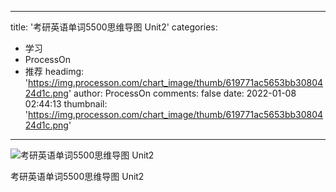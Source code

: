 
---
title: '考研英语单词5500思维导图 Unit2'
categories: 
 - 学习
 - ProcessOn
 - 推荐
headimg: 'https://img.processon.com/chart_image/thumb/619771ac5653bb3080424d1c.png'
author: ProcessOn
comments: false
date: 2022-01-08 02:44:13
thumbnail: 'https://img.processon.com/chart_image/thumb/619771ac5653bb3080424d1c.png'
---

<div>   
<img class="thumb" alt="考研英语单词5500思维导图 Unit2" src="https://img.processon.com/chart_image/thumb/619771ac5653bb3080424d1c.png" referrerpolicy="no-referrer">
<p>考研英语单词5500思维导图 Unit2</p>  
</div>
            